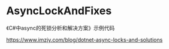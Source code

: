 # AsyncLockAndFixes

《C#中async的死锁分析和解决方案》示例代码

https://www.imzjy.com/blog/dotnet-async-locks-and-solutions
